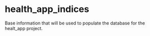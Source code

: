 # health_app_indices
Base information that will be used to populate the database for the healt_app project.
